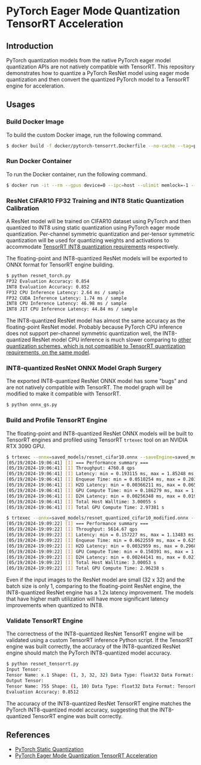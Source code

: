 # PyTorch Eager Mode Quantization TensorRT Acceleration

## Introduction

PyTorch quantization models from the native PyTorch eager model quantization APIs are not natively compatible with TensorRT. This repository demonstrates how to quantize a PyTorch ResNet model using eager mode quantization and then convert the quantized PyTorch model to a TensorRT engine for acceleration.

## Usages

### Build Docker Image

To build the custom Docker image, run the following command.

```bash
$ docker build -f docker/pytorch-tensorrt.Dockerfile --no-cache --tag=pytorch-tensorrt:2.3.0 .
```

### Run Docker Container

To run the Docker container, run the following command.

```bash
$ docker run -it --rm --gpus device=0 --ipc=host --ulimit memlock=-1 --ulimit stack=67108864 -v $(pwd):/mnt pytorch-tensorrt:2.3.0
```

### ResNet CIFAR10 FP32 Training and INT8 Static Quantization Calibration

A ResNet model will be trained on CIFAR10 dataset using PyTorch and then quantized to INT8 using static quantization using PyTorch eager mode quantization. Per-channel symmetric quantization and per-tensor symmetric quantization will be used for quantizing weights and activations to accommodate [TensorRT INT8 quantization requirements](https://docs.nvidia.com/deeplearning/tensorrt/developer-guide/index.html#explicit-implicit-quantization) respectively.

The floating-point and INT8-quantized ResNet models will be exported to ONNX format for TensorRT engine building.

```bash
$ python resnet_torch.py
FP32 Evaluation Accuracy: 0.854
INT8 Evaluation Accuracy: 0.852
FP32 CPU Inference Latency: 2.64 ms / sample
FP32 CUDA Inference Latency: 1.74 ms / sample
INT8 CPU Inference Latency: 46.98 ms / sample
INT8 JIT CPU Inference Latency: 44.84 ms / sample
```

The INT8-quantized ResNet model has almost the same accuracy as the floating-point ResNet model. Probably because PyTorch CPU inference does not support per-channel symmetric quantization well, the INT8-quantized ResNet model CPU inference is much slower comparing to [other quantization schemes, which is not compatible to TensorRT quantization requirements, on the same model](https://leimao.github.io/blog/PyTorch-Static-Quantization/).

### INT8-quantized ResNet ONNX Model Graph Surgery

The exported INT8-quantized ResNet ONNX model has some "bugs" and are not natively compatible with TensorRT. The model graph will be modified to make it compatible with TensorRT.

```bash
$ python onnx_gs.py
```

### Build and Profile TensorRT Engine

The floating-point and INT8-quantized ResNet ONNX models will be built to TensorRT engines and profiled using TensorRT `trtexec` tool on an NVIDIA RTX 3090 GPU.

```bash
$ trtexec --onnx=saved_models/resnet_cifar10.onnx --saveEngine=saved_models/resnet_cifar10_fp16.engine --fp16 --separateProfileRun --exportLayerInfo=saved_models/resnet_cifar10_fp16_layer_info.json --exportProfile=saved_models/resnet_cifar10_fp16_profile.json --verbose &> saved_models/resnet_cifar10_fp16_build_log.txt
[05/19/2024-19:06:41] [I] === Performance summary ===
[05/19/2024-19:06:41] [I] Throughput: 4760.8 qps
[05/19/2024-19:06:41] [I] Latency: min = 0.193115 ms, max = 1.85248 ms, mean = 0.215958 ms, median = 0.195679 ms, percentile(90%) = 0.197632 ms, percentile(95%) = 0.199219 ms, percentile(99%) = 0.910339 ms
[05/19/2024-19:06:41] [I] Enqueue Time: min = 0.0510254 ms, max = 0.203674 ms, mean = 0.0646378 ms, median = 0.0593262 ms, percentile(90%) = 0.0931091 ms, percentile(95%) = 0.0960083 ms, percentile(99%) = 0.105347 ms
[05/19/2024-19:06:41] [I] H2D Latency: min = 0.00366211 ms, max = 0.0654297 ms, mean = 0.00467193 ms, median = 0.00415039 ms, percentile(90%) = 0.0057373 ms, percentile(95%) = 0.00585938 ms, percentile(99%) = 0.00701904 ms
[05/19/2024-19:06:41] [I] GPU Compute Time: min = 0.186279 ms, max = 1.8432 ms, mean = 0.208177 ms, median = 0.188354 ms, percentile(90%) = 0.189423 ms, percentile(95%) = 0.19043 ms, percentile(99%) = 0.903168 ms
[05/19/2024-19:06:41] [I] D2H Latency: min = 0.00256348 ms, max = 0.0194092 ms, mean = 0.00311522 ms, median = 0.00292969 ms, percentile(90%) = 0.00366211 ms, percentile(95%) = 0.00390625 ms, percentile(99%) = 0.00427246 ms
[05/19/2024-19:06:41] [I] Total Host Walltime: 3.00055 s
[05/19/2024-19:06:41] [I] Total GPU Compute Time: 2.97381 s
```

```bash
$ trtexec --onnx=saved_models/resnet_quantized_cifar10_modified.onnx --saveEngine=saved_models/resnet_cifar10_int8.engine --int8 --separateProfileRun --exportLayerInfo=saved_models/resnet_cifar10_int8_layer_info.json --exportProfile=saved_models/resnet_cifar10_int8_profile.json --verbose &> saved_models/resnet_cifar10_int8_build_log.txt
[05/19/2024-19:09:22] [I] === Performance summary ===
[05/19/2024-19:09:22] [I] Throughput: 5614.67 qps
[05/19/2024-19:09:22] [I] Latency: min = 0.157227 ms, max = 1.13483 ms, mean = 0.183582 ms, median = 0.159729 ms, percentile(90%) = 0.162476 ms, percentile(95%) = 0.352905 ms, percentile(99%) = 0.694092 ms
[05/19/2024-19:09:22] [I] Enqueue Time: min = 0.0622559 ms, max = 0.625732 ms, mean = 0.0809989 ms, median = 0.067627 ms, percentile(90%) = 0.112549 ms, percentile(95%) = 0.118164 ms, percentile(99%) = 0.152832 ms
[05/19/2024-19:09:22] [I] H2D Latency: min = 0.0032959 ms, max = 0.296875 ms, mean = 0.00448601 ms, median = 0.00415039 ms, percentile(90%) = 0.00561523 ms, percentile(95%) = 0.00585938 ms, percentile(99%) = 0.00720215 ms
[05/19/2024-19:09:22] [I] GPU Compute Time: min = 0.150391 ms, max = 1.1264 ms, mean = 0.17584 ms, median = 0.152588 ms, percentile(90%) = 0.153625 ms, percentile(95%) = 0.345093 ms, percentile(99%) = 0.687012 ms
[05/19/2024-19:09:22] [I] D2H Latency: min = 0.00244141 ms, max = 0.0214844 ms, mean = 0.0032584 ms, median = 0.00292969 ms, percentile(90%) = 0.00415039 ms, percentile(95%) = 0.00439453 ms, percentile(99%) = 0.00488281 ms
[05/19/2024-19:09:22] [I] Total Host Walltime: 3.00053 s
[05/19/2024-19:09:22] [I] Total GPU Compute Time: 2.96238 s
```

Even if the input images to the ResNet model are small (32 x 32) and the batch size is only 1, comparing to the floating-point ResNet engine, the INT8-quantized ResNet engine has a 1.2x latency improvement. The models that have higher math utilization will have more significant latency improvements when quantized to INT8.

### Validate TensorRT Engine

The correctness of the INT8-quantized ResNet TensorRT engine will be validated using a custom TensorRT inference Python script. If the TensorRT engine was built correctly, the accuracy of the INT8-quantized ResNet engine should match the PyTorch INT8-quantized model accuracy.

```bash
$ python resnet_tensorrt.py
Input Tensor:
Tensor Name: x.1 Shape: (1, 3, 32, 32) Data Type: float32 Data Format: TensorFormat.LINEAR
Output Tensor:
Tensor Name: 755 Shape: (1, 10) Data Type: float32 Data Format: TensorFormat.LINEAR
Evaluation Accuracy: 0.8512
```

The accuracy of the INT8-quantized ResNet TensorRT engine matches the PyTorch INT8-quantized model accuracy, suggesting that the INT8-quantized TensorRT engine was built correctly.

## References

- [PyTorch Static Quantization](https://leimao.github.io/blog/PyTorch-Static-Quantization/)
- [PyTorch Eager Mode Quantization TensorRT Acceleration](https://leimao.github.io/blog/PyTorch-Eager-Mode-Quantization-TensorRT-Acceleration/)
